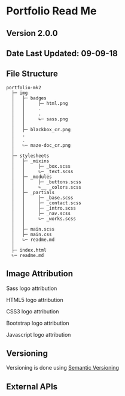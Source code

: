 # Portfolio Read Me
## Version 2.0.0
## Date Last Updated: 09-09-18

## File Structure

```
portfolio-mk2
  ├─ img
  │   ├─ badges
  │   │     ├─ html.png
  │   │     .
  │   │     .
  │   │     ∟─ sass.png
  │   │
  │   ├─ blackbox_cr.png
  │   . 
  │   . 
  │   ∟─ maze-doc_cr.png
  │
  ├─ stylesheets
  │   ├─ _mixins
  │   │     ├─ _box.scss
  │   │     ∟─ _text.scss
  │   ├─ _modules
  │   │     ├─ _buttons.scss
  │   │     ∟__ _colors.scss
  │   ├─ _partials
  │   │     ├─ _base.scss
  │   │     ├─ _contact.scss
  │   │     ├─ _intro.scss
  │   │     ├─ _nav.scss
  │   │     ∟─ _works.scss
  │   │
  │   ├─ main.scss
  │   ├─ main.css
  │   ∟─ readme.md
  │
  ├─ index.html
  ∟─ readme.md

```

## Image Attribution


Sass logo attribution

HTML5 logo attribution

CSS3 logo attribution

Bootstrap logo attribution

Javascript logo attribution

## Versioning

Versioning is done using [Semantic Versioning]()

## External APIs